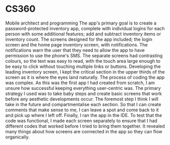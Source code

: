 # CS360
Mobile architect and programming 
The app's primary goal is to create a password-protected inventory app, complete with individual logins for each person with some additional features; add and subtract inventory items or inventory count. The screens designed for the app included; the login screen and the home page inventory screen, with notifications. The notifications warn the user that they need to allow the app to have permission to use the phone's SMS. 
The separate screens had contrasting colours, so the text was easy to read, with the touch area large enough to be easy to click without touching multiple links or buttons. Developing the leading inventory screen, I kept the critical section in the upper thirds of the screen as it is where the eyes land naturally. The process of coding the app was complex. As this was the first app I had created from scratch, I am unsure how successful keeping everything user-centric was. The primary strategy I used was to take baby steps and create basic screens that work before any aesthetic developments occur. The foremost step I think I will take in the future and compartmentalise each section. So that I can create comments that make sense to me, I can leave a spot and come back to it and pick up where I left off. Finally, I ran the app in the IDE. To test that the code was functional, I made each screen separately to ensure that I had different codes that worked before I tried to bring them together. It revealed many things about how screens are connected in the app so they can flow organically. 

